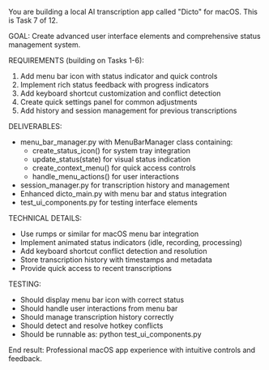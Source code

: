 You are building a local AI transcription app called "Dicto" for macOS. This is Task 7 of 12.

GOAL: Create advanced user interface elements and comprehensive status management system.

REQUIREMENTS (building on Tasks 1-6):
1. Add menu bar icon with status indicator and quick controls
2. Implement rich status feedback with progress indicators
3. Add keyboard shortcut customization and conflict detection
4. Create quick settings panel for common adjustments
5. Add history and session management for previous transcriptions

DELIVERABLES:
- menu_bar_manager.py with MenuBarManager class containing:
  - create_status_icon() for system tray integration
  - update_status(state) for visual status indication
  - create_context_menu() for quick access controls
  - handle_menu_actions() for user interactions
- session_manager.py for transcription history and management
- Enhanced dicto_main.py with menu bar and status integration
- test_ui_components.py for testing interface elements

TECHNICAL DETAILS:
- Use rumps or similar for macOS menu bar integration
- Implement animated status indicators (idle, recording, processing)
- Add keyboard shortcut conflict detection and resolution
- Store transcription history with timestamps and metadata
- Provide quick access to recent transcriptions

TESTING:
- Should display menu bar icon with correct status
- Should handle user interactions from menu bar
- Should manage transcription history correctly
- Should detect and resolve hotkey conflicts
- Should be runnable as: python test_ui_components.py

End result: Professional macOS app experience with intuitive controls and feedback.
